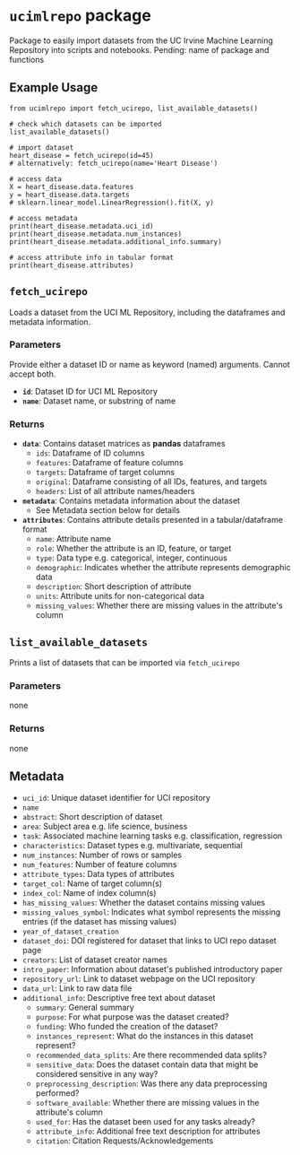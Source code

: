 # `ucimlrepo` package
Package to easily import datasets from the UC Irvine Machine Learning Repository into scripts and notebooks. 
Pending: name of package and functions

## Example Usage

    from ucimlrepo import fetch_ucirepo, list_available_datasets()
	
	# check which datasets can be imported
	list_available_datasets()
    
    # import dataset
    heart_disease = fetch_ucirepo(id=45)
    # alternatively: fetch_ucirepo(name='Heart Disease')
    
    # access data
    X = heart_disease.data.features
    y = heart_disease.data.targets
    # sklearn.linear_model.LinearRegression().fit(X, y)
    
    # access metadata
    print(heart_disease.metadata.uci_id)
    print(heart_disease.metadata.num_instances)
    print(heart_disease.metadata.additional_info.summary)
    
    # access attribute info in tabular format
    print(heart_disease.attributes)



## `fetch_ucirepo`
Loads a dataset from the UCI ML Repository, including the dataframes and metadata information.

### Parameters
Provide either a dataset ID or name as keyword (named) arguments. Cannot accept both.
- **`id`**: Dataset ID for UCI ML Repository
- **`name`**: Dataset name, or substring of name

### Returns
- **`data`**: Contains dataset matrices as **pandas** dataframes
	- `ids`: Dataframe of ID columns
	- `features`: Dataframe of feature columns
	- `targets`: Dataframe of target columns
	- `original`: Dataframe consisting of all IDs, features, and targets
	- `headers`: List of all attribute names/headers
- **`metadata`**: Contains metadata information about the dataset
	- See Metadata section below for details
- **`attributes`**: Contains attribute details presented in a tabular/dataframe format
	- `name`: Attribute name
	- `role`: Whether the attribute is an ID, feature, or target
	- `type`: Data type e.g. categorical, integer, continuous
	- `demographic`: Indicates whether the attribute represents demographic data
	- `description`: Short description of attribute
	- `units`: Attribute units for non-categorical data
	- `missing_values`: Whether there are missing values in the attribute's column
   

## `list_available_datasets`
Prints a list of datasets that can be imported via `fetch_ucirepo`
### Parameters
none
### Returns
none


## Metadata 
- `uci_id`: Unique dataset identifier for UCI repository 
- `name`
- `abstract`: Short description of dataset
- `area`: Subject area e.g. life science, business
- `task`: Associated machine learning tasks e.g. classification, regression
- `characteristics`: Dataset types e.g. multivariate, sequential
- `num_instances`: Number of rows or samples
- `num_features`: Number of feature columns
- `attribute_types`: Data types of attributes
- `target_col`: Name of target column(s)
- `index_col`: Name of index column(s)
- `has_missing_values`: Whether the dataset contains missing values
- `missing_values_symbol`: Indicates what symbol represents the missing entries (if the dataset has missing values)
- `year_of_dataset_creation`
- `dataset_doi`: DOI registered for dataset that links to UCI repo dataset page
- `creators`: List of dataset creator names
- `intro_paper`: Information about dataset's published introductory paper
- `repository_url`: Link to dataset webpage on the UCI repository
- `data_url`: Link to raw data file
- `additional_info`: Descriptive free text about dataset
	- `summary`: General summary 
	- `purpose`: For what purpose was the dataset created?
	- `funding`: Who funded the creation of the dataset?
	- `instances_represent`: What do the instances in this dataset represent?
	- `recommended_data_splits`: Are there recommended data splits?
	- `sensitive_data`: Does the dataset contain data that might be considered sensitive in any way?
	- `preprocessing_description`: Was there any data preprocessing performed?
	- `software_available`: Whether there are missing values in the attribute's column
	- `used_for`: Has the dataset been used for any tasks already?
	- `attribute_info`: Additional free text description for attributes
	- `citation`: Citation Requests/Acknowledgements
